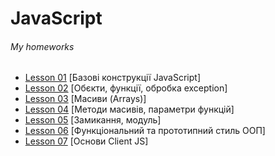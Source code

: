 # JavaScript
<h6>My homeworks</h6>
<ul>
    <li>
        <a href="https://github.com/olegnakhod/JavaScriptForJavaDev/tree/Homework/Lesson-01">Lesson 01</a> [Базові конструкції JavaScript]</li>
    <li>
        <a href="https://github.com/olegnakhod/JavaScriptForJavaDev/tree/Homework/Lesson-02">Lesson 02</a> [Обєкти, функції, обробка exception]</li>
    <li>
        <a href="https://github.com/olegnakhod/JavaScriptForJavaDev/tree/Homework/Lesson-03">Lesson 03</a> [Масиви (Arrays)]</li>   
    <li>
        <a href="https://github.com/olegnakhod/JavaScriptForJavaDev/tree/Homework/Lesson-04">Lesson 04</a> [Методи масивів, параметри функцій]</li>   
     <li>
        <a href="https://github.com/olegnakhod/JavaScriptForJavaDev/tree/Homework/Lesson-05">Lesson 05</a> [Замикання, модуль]</li>
    <li>
        <a href="https://github.com/olegnakhod/JavaScriptForJavaDev/tree/Homework/Lesson-06">Lesson 06</a> [Функціональний та прототипний стиль ООП]</li> 
     <li>
        <a href="https://github.com/olegnakhod/JavaScriptForJavaDev/tree/Homework/Lesson-07">Lesson 07</a> [Основи Client JS]</li>
</ul>
